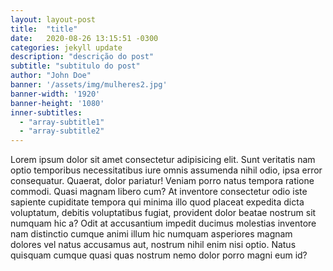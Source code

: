 ```yaml
---
layout: layout-post
title:  "title"
date:   2020-08-26 13:15:51 -0300
categories: jekyll update
description: "descrição do post"
subtitle: "subtitulo do post"
author: "John Doe"
banner: '/assets/img/mulheres2.jpg'
banner-width: '1920'
banner-height: '1080'
inner-subtitles: 
  - "array-subtitle1"
  - "array-subtitle2"
---
```

Lorem ipsum dolor sit amet consectetur adipisicing elit. Sunt veritatis nam optio temporibus necessitatibus iure omnis assumenda nihil odio, ipsa error consequatur. Quaerat, dolor pariatur! Veniam porro natus tempora ratione commodi. Quasi magnam libero cum? At inventore consectetur odio iste sapiente cupiditate tempora qui minima illo quod placeat expedita dicta voluptatum, debitis voluptatibus fugiat, provident dolor beatae nostrum sit numquam hic a? Odit at accusantium impedit ducimus molestias inventore nam distinctio cumque animi illum hic numquam asperiores magnam dolores vel natus accusamus aut, nostrum nihil enim nisi optio. Natus quisquam cumque quasi quas nostrum nemo dolor porro magni eum id?